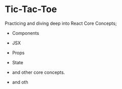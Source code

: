 # Tic-Tac-Toe

Practicing and diving deep into React Core Concepts; 
- Components
- JSX
- Props
- State
- and other core concepts.


- and oth